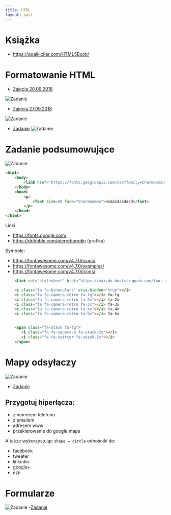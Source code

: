 ```yaml
---
title: HTML
layout: post
---
```


# Książka
 - https://goalkicker.com/HTML5Book/
# Formatowanie HTML

 - [Zajęcia 20.09.2018](https://gist.github.com/adriannowak/0272abb912c1fc86edad7979aaba4cbd/)

 ![Zadanie](/images/html/20180920_091927.jpg)

 - [Zajęcia 27.09.2018](https://gist.github.com/adriannowak/24bf81370057f114659e9458b21f8c70)

 ![Zadanie](/images/html/20180927_173046.jpg)

 - [Zadanie](https://gist.github.com/adriannowak/342253113d881bb1cd7774795ec30a9c)
![Zadanie](https://cdn-images-1.medium.com/max/1600/1*PxUSCWWlzG4R4My52L5sGg.png)


# Zadanie podsumowujące

 ![Zadanie](/images/html/20.png)


 ```html
 <html>
     <body>
         <link href="https://fonts.googleapis.com/css?family=Charmonman|Source+Sans+Pro" rel="stylesheet">
     </body>
     <head>
         <p>
             <font size=20 face="Charmonman">asdasdasdasd</font>
         </p>
     </head>
 </html>
```


Linki
 - https://fonts.google.com/
 - https://dribbble.com/pierreborodin (grafika)


Symbole:
 - https://fontawesome.com/v4.7.0/icons/
 - https://fontawesome.com/v4.7.0/examples/
 - https://fontawesome.com/v4.7.0/icons/

```html
    <link rel="stylesheet" href="https://maxcdn.bootstrapcdn.com/font-awesome/4.4.0/css/font-awesome.min.css">

    <i class="fa fa-binoculars" aria-hidden="true"></i>
    <i class="fa fa-camera-retro fa-lg"></i> fa-lg
    <i class="fa fa-camera-retro fa-2x"></i> fa-2x
    <i class="fa fa-camera-retro fa-3x"></i> fa-3x
    <i class="fa fa-camera-retro fa-4x"></i> fa-4x
    <i class="fa fa-camera-retro fa-5x"></i> fa-5x


    <span class="fa-stack fa-lg">
       <i class="fa fa-square-o fa-stack-2x"></i>
       <i class="fa fa-twitter fa-stack-1x"></i>
    </span>

```



# Mapy odsyłaczy

 ![Zadanie](/images/html/sygnatura.png)
 - [Zadanie](https://gist.github.com/adriannowak/124c313aca0d296ce88206f6917c623f)

## Przygotuj hiperłącza:
 - z numerem telefonu
 - z emailem
 - adresem www
 - przekierowanie do google maps

 A także wykorzystując `shape = circle` odnośniki do:
  - facebook
  - tweeter
  - linkedin
  - google+
  - ezn


# Formularze

 ![Zadanie](/images/html/formularz_1.jpeg)
 -[Zadanie](https://gist.github.com/adriannowak/2527547d98e08b1478b42a17c2be6c94)
